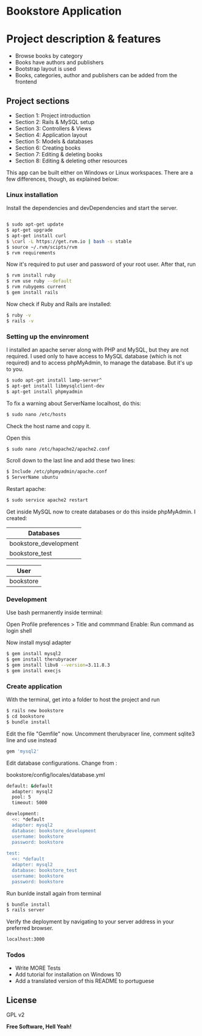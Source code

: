 # Bookstore Application

# Project description & features

  - Browse books by category
  - Books have authors and publishers
  - Bootstrap layout is used
  - Books, categories, author and publishers can be added from the frontend

## Project sections

 - Section 1: Project introduction
 - Section 2: Rails & MySQL setup
 - Section 3: Controllers & Views
 - Section 4: Application layout
 - Section 5: Models & databases
 - Section 6: Creating books
 - Section 7: Editing & deleting books
 - Section 8: Editing & deleting other resources

This app can be built either on Windows or Linux workspaces. There are a few differences, though, as explained below:

### Linux installation

Install the dependencies and devDependencies and start the server.

```sh

$ sudo apt-get update
$ apt-get upgrade
$ apt-get install curl
$ \curl -L https://get.rvm.io | bash -s stable
$ source ~/.rvm/scipts/rvm
$ rvm requirements
```

Now it's required to put user and password of your root user. After that, run

```sh
$ rvm install ruby
$ rvm use ruby --default
$ rvm rubygems current
$ gem install rails
```

Now check if Ruby and Rails are installed:

```sh
$ ruby -v
$ rails -v
```

### Setting up the envinroment

I installed an apache server along with PHP and MySQL, but they are not required. I used only to have access to MySQL database (which is not required) and to access phpMyAdmin, to manage the database. But it's up to you.

```sh
$ sudo apt-get install lamp-server^
$ apt-get install libmysqlclient-dev
$ apt-get install phpmyadmin
```

To fix a warning about ServerName localhost, do this:

```sh
$ sudo nano /etc/hosts
```

Check the host name and copy it.

Open this

```sh
$ sudo nano /etc/hapache2/apache2.conf
```
Scroll down to the last line and add these two lines:

```sh
$ Include /etc/phpmyadmin/apache.conf
$ ServerName ubuntu
```

Restart apache:

```sh
$ sudo service apache2 restart
```

Get inside MySQL now to create databases or do this inside phpMyAdmin. I created: 

| Databases |
| ------ | 
| bookstore_development | 
| bookstore_test | 

| User |
| ------ | 
| bookstore | 

### Development

Use bash permanently inside terminal:

Open Profile preferences > Title and commmand
Enable: Run command as login shell

Now install mysql adapter

```sh
$ gem install mysql2
$ gem install therubyracer
$ gem install libv8 --version=3.11.8.3
$ gem install execjs
```

### Create application

With the terminal, get into a folder to host the project and run

```sh
$ rails new bookstore
$ cd bookstore
$ bundle install
```

Edit the file "Gemfile" now. Uncomment therubyracer line, comment sqlite3 line and use instead

```sh
gem 'mysql2'
```

Edit database configurations. Change from :

bookstore/config/locales/database.yml

```sh
default: &default
  adapter: mysql2
  pool: 5
  timeout: 5000

development:
  <<: *default
  adapter: mysql2
  database: bookstore_development
  username: bookstore
  password: bookstore
  
test:
  <<: *default
  adapter: mysql2
  database: bookstore_test
  username: bookstore
  password: bookstore
```

Run bunlde install again from terminal

```sh
$ bundle install
$ rails server
```

Verify the deployment by navigating to your server address in your preferred browser.

```sh
localhost:3000
```

### Todos

 - Write MORE Tests
 - Add tutorial for installation on Windows 10
 - Add a translated version of this README to portuguese

License
----

GPL v2


**Free Software, Hell Yeah!**

